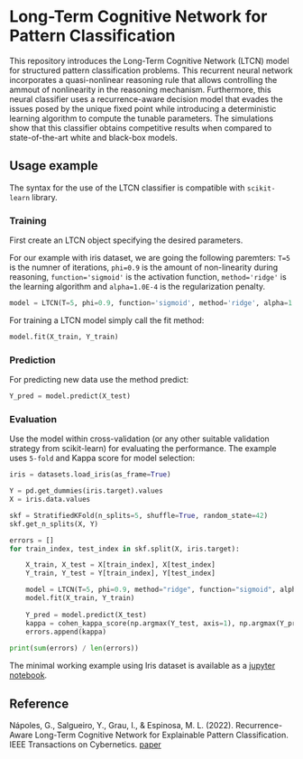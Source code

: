# Long-Term Cognitive Network for Pattern Classification

This repository introduces the Long-Term Cognitive Network (LTCN) model for structured pattern classification problems. This recurrent neural network incorporates a quasi-nonlinear reasoning rule that allows controlling the ammout of nonlinearity in the reasoning mechanism. Furthermore, this neural classifier uses a recurrence-aware decision model that evades the issues posed by the unique fixed point while introducing a deterministic learning algorithm to compute the tunable parameters. The simulations show that this classifier obtains competitive results when compared to state-of-the-art white and black-box models.

## Usage example

The syntax for the use of the LTCN classifier is compatible with `scikit-learn` library.

### Training

First create an LTCN object specifying the desired parameters. 

For our example with iris dataset, we are going the following paremters: `T=5` is the numner of iterations, `phi=0.9` is the amount of non-linearity during reasoning, `function='sigmoid'` is the activation function, `method='ridge'` is the learning algorithm and `alpha=1.0E-4` is the regularization penalty.

```python
model = LTCN(T=5, phi=0.9, function='sigmoid', method='ridge', alpha=1.0E-4)
```

For training a LTCN model simply call the fit method:

```python
model.fit(X_train, Y_train)
```

### Prediction

For predicting new data use the method predict:

```python
Y_pred = model.predict(X_test)
```

### Evaluation

Use the model within cross-validation (or any other suitable validation strategy from scikit-learn) for evaluating the performance. The example uses `5-fold` and Kappa score for model selection:

```python
iris = datasets.load_iris(as_frame=True)

Y = pd.get_dummies(iris.target).values
X = iris.data.values

skf = StratifiedKFold(n_splits=5, shuffle=True, random_state=42)
skf.get_n_splits(X, Y)

errors = []
for train_index, test_index in skf.split(X, iris.target):

    X_train, X_test = X[train_index], X[test_index]
    Y_train, Y_test = Y[train_index], Y[test_index]

    model = LTCN(T=5, phi=0.9, method="ridge", function="sigmoid", alpha=1.0E-4)
    model.fit(X_train, Y_train)
    
    Y_pred = model.predict(X_test)
    kappa = cohen_kappa_score(np.argmax(Y_test, axis=1), np.argmax(Y_pred, axis=1))
    errors.append(kappa)
    
print(sum(errors) / len(errors))
```

The minimal working example using Iris dataset is available as a [jupyter notebook]().

## Reference

Nápoles, G., Salgueiro, Y., Grau, I., & Espinosa, M. L. (2022). Recurrence-Aware Long-Term Cognitive Network for Explainable Pattern Classification. IEEE Transactions on Cybernetics. [paper](https://arxiv.org/pdf/2107.03423.pdf)
